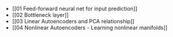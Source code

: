 - [[01 Feed-forward neural net for input prediction]]
- [[02 Bottleneck layer]]
- [[03 Linear Autoencoders and PCA relationship]]
- [[04 Nonlinear Autoencoders - Learning nonlinear manifolds]]